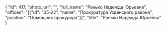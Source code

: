 {
    "id": 417,
    "photo_url": "",
    "full_name": "Ранько Надежда Юрьевна",
    "offices": "[{\"id\": \"05-22\", \"name\": \"Прокуратура Узденского района\", \"position\": \"Помощник прокурора\"}]",
    "title": "Ранько Надежда Юрьевна"
}
